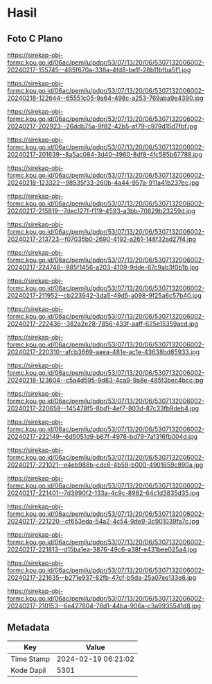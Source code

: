 # Hasil

## Foto C Plano

https://sirekap-obj-formc.kpu.go.id/06ac/pemilu/pdpr/53/07/13/20/06/5307132006002-20240217-155745--485f670a-338a-4fd8-be1f-28b11bfba5f1.jpg

https://sirekap-obj-formc.kpu.go.id/06ac/pemilu/pdpr/53/07/13/20/06/5307132006002-20240218-122644--65551c05-9a64-498c-a253-769aba9e4390.jpg

https://sirekap-obj-formc.kpu.go.id/06ac/pemilu/pdpr/53/07/13/20/06/5307132006002-20240217-202923--26ddb75a-9f82-42b5-af79-c979d15d7fbf.jpg

https://sirekap-obj-formc.kpu.go.id/06ac/pemilu/pdpr/53/07/13/20/06/5307132006002-20240217-201639--8a5ac084-3d40-4960-8df8-4fc585b67788.jpg

https://sirekap-obj-formc.kpu.go.id/06ac/pemilu/pdpr/53/07/13/20/06/5307132006002-20240218-123322--98535f33-260b-4a44-957a-911a41b237ec.jpg

https://sirekap-obj-formc.kpu.go.id/06ac/pemilu/pdpr/53/07/13/20/06/5307132006002-20240217-215819--7dec127f-f119-4593-a3bb-70829b23259d.jpg

https://sirekap-obj-formc.kpu.go.id/06ac/pemilu/pdpr/53/07/13/20/06/5307132006002-20240217-213723--f07035b0-2690-4192-a261-148f32ad27f4.jpg

https://sirekap-obj-formc.kpu.go.id/06ac/pemilu/pdpr/53/07/13/20/06/5307132006002-20240217-224746--985f1456-a203-4109-9dde-67c9ab3f0b1b.jpg

https://sirekap-obj-formc.kpu.go.id/06ac/pemilu/pdpr/53/07/13/20/06/5307132006002-20240217-211952--cb223942-3da5-49d5-a098-9f25a6c57b40.jpg

https://sirekap-obj-formc.kpu.go.id/06ac/pemilu/pdpr/53/07/13/20/06/5307132006002-20240217-222436--382a2e28-7856-433f-aaff-625e15359acd.jpg

https://sirekap-obj-formc.kpu.go.id/06ac/pemilu/pdpr/53/07/13/20/06/5307132006002-20240217-220310--afcb3669-aaea-481e-ac1e-43638bd85933.jpg

https://sirekap-obj-formc.kpu.go.id/06ac/pemilu/pdpr/53/07/13/20/06/5307132006002-20240218-123604--c5a4d595-9d83-4ca9-9a8e-485f3bec4bcc.jpg

https://sirekap-obj-formc.kpu.go.id/06ac/pemilu/pdpr/53/07/13/20/06/5307132006002-20240217-220658--145478f5-8bd1-4ef7-803d-87c33fb9deb4.jpg

https://sirekap-obj-formc.kpu.go.id/06ac/pemilu/pdpr/53/07/13/20/06/5307132006002-20240217-222149--6d5051d9-b67f-4976-bd79-7af316fb004d.jpg

https://sirekap-obj-formc.kpu.go.id/06ac/pemilu/pdpr/53/07/13/20/06/5307132006002-20240217-221021--e4eb988b-cdc6-4b59-b000-4901659c890a.jpg

https://sirekap-obj-formc.kpu.go.id/06ac/pemilu/pdpr/53/07/13/20/06/5307132006002-20240217-221401--7d3990f2-133a-4c9c-8982-64c1d3835d35.jpg

https://sirekap-obj-formc.kpu.go.id/06ac/pemilu/pdpr/53/07/13/20/06/5307132006002-20240217-221220--cf653eda-54a2-4c54-9de9-3c901039fa7c.jpg

https://sirekap-obj-formc.kpu.go.id/06ac/pemilu/pdpr/53/07/13/20/06/5307132006002-20240217-221813--d15ba1ea-3876-49c6-a38f-e431bee025a4.jpg

https://sirekap-obj-formc.kpu.go.id/06ac/pemilu/pdpr/53/07/13/20/06/5307132006002-20240217-221635--b271e937-82fb-47cf-b5da-25a07ee133e6.jpg

https://sirekap-obj-formc.kpu.go.id/06ac/pemilu/pdpr/53/07/13/20/06/5307132006002-20240217-210153--6e427804-78d1-44ba-906a-c3a9935541d8.jpg


## Metadata

| Key        | Value               |
| ---------- | ------------------- |
| Time Stamp | 2024-02-19 06:21:02 |
| Kode Dapil | 5301                |




